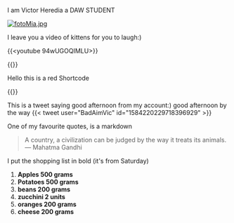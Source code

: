 I am Victor Heredia a DAW STUDENT

[![fotoMia.jpg](https://i.postimg.cc/x14trR5W/fotoMia.jpg)](https://postimg.cc/75Sg0SpV)

I leave you a video of kittens for you to laugh:)

{{<youtube 94wUGOQIMLU>}}

{{<shortcode1>}}

Hello this is a red Shortcode

{{</shortcode1>}}


This is a tweet saying good afternoon from my account:) good afternoon by the way
{{< tweet user="BadAimVic" id="1584220229718396929" >}}



One of my favourite quotes, is a markdown
> A country, a civilization can be judged by the way it treats its animals. — Mahatma Gandhi

I put the shopping list in bold (it's from Saturday)

1. **Apples 500 grams**
2. **Potatoes 500 grams**
3. **beans 200 grams**
4. **zucchini 2 units**
5. **oranges 200 grams**
6. **cheese 200 grams**
